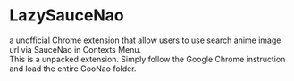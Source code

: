 # LazySauceNao
a unofficial Chrome extension that allow users to use search anime image url via SauceNao in Contexts Menu.<br/>
This is a unpacked extension. Simply follow the Google Chrome instruction and load the entire GooNao folder.
